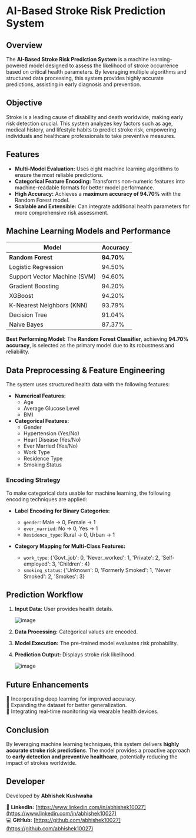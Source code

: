 # AI-Based Stroke Risk Prediction System

## Overview
The **AI-Based Stroke Risk Prediction System** is a machine learning-powered model designed to assess the likelihood of stroke occurrence based on critical health parameters. By leveraging multiple algorithms and structured data processing, this system provides highly accurate predictions, assisting in early diagnosis and prevention.

## Objective
Stroke is a leading cause of disability and death worldwide, making early risk detection crucial. This system analyzes key factors such as age, medical history, and lifestyle habits to predict stroke risk, empowering individuals and healthcare professionals to take preventive measures.

## Features
- **Multi-Model Evaluation:** Uses eight machine learning algorithms to ensure the most reliable predictions.
- **Categorical Feature Encoding:** Transforms non-numeric features into machine-readable formats for better model performance.
- **High Accuracy:** Achieves a **maximum accuracy of 94.70%** with the Random Forest model.
- **Scalable and Extensible:** Can integrate additional health parameters for more comprehensive risk assessment.

## Machine Learning Models and Performance
| Model                | Accuracy  |
|----------------------|-----------|
| **Random Forest**    | **94.70%** |
| Logistic Regression  | 94.50%     |
| Support Vector Machine (SVM) | 94.60% |
| Gradient Boosting    | 94.20%     |
| XGBoost             | 94.20%     |
| K-Nearest Neighbors (KNN) | 93.79% |
| Decision Tree       | 91.04%     |
| Naive Bayes         | 87.37%     |

**Best Performing Model:** The **Random Forest Classifier**, achieving **94.70% accuracy**, is selected as the primary model due to its robustness and reliability.

## Data Preprocessing & Feature Engineering
The system uses structured health data with the following features:

- **Numerical Features:**
  - Age
  - Average Glucose Level
  - BMI
- **Categorical Features:**
  - Gender
  - Hypertension (Yes/No)
  - Heart Disease (Yes/No)
  - Ever Married (Yes/No)
  - Work Type
  - Residence Type
  - Smoking Status

### Encoding Strategy
To make categorical data usable for machine learning, the following encoding techniques are applied:

- **Label Encoding for Binary Categories:**
  - `gender`: Male → 0, Female → 1
  - `ever_married`: No → 0, Yes → 1
  - `Residence_type`: Rural → 0, Urban → 1

- **Category Mapping for Multi-Class Features:**
  - `work_type`: {'Govt_job': 0, 'Never_worked': 1, 'Private': 2, 'Self-employed': 3, 'Children': 4}
  - `smoking_status`: {'Unknown': 0, 'Formerly Smoked': 1, 'Never Smoked': 2, 'Smokes': 3}

## Prediction Workflow
1. **Input Data:** User provides health details.

      ![image](https://github.com/user-attachments/assets/085437a2-2d2f-44d6-9d2c-d952b1306100)


2. **Data Processing:** Categorical values are encoded.
3. **Model Execution:** The pre-trained model evaluates risk probability.
4. **Prediction Output:** Displays stroke risk likelihood.

    ![image](https://github.com/user-attachments/assets/007fd9b7-32d8-4e46-aafa-3a496b4a3d15)


## Future Enhancements
🔹 Incorporating deep learning for improved accuracy.  
🔹 Expanding the dataset for better generalization.  
🔹 Integrating real-time monitoring via wearable health devices.

## Conclusion
By leveraging machine learning techniques, this system delivers **highly accurate stroke risk predictions**. The model provides a proactive approach to **early detection and preventive healthcare**, potentially reducing the impact of strokes worldwide.

## Developer
Developed by **Abhishek Kushwaha**

🔗 **LinkedIn:** [https://www.linkedin.com/in/abhishek10027](https://www.linkedin.com/in/abhishek10027)  
💻 **GitHub:** [https://github.com/abhishek10027](https://github.com/abhishek10027)  

